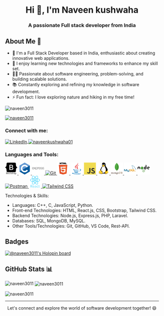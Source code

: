 <h1 align="center">Hi 👋, I'm Naveen kushwaha</h1>
<h3 align="center">A passionate Full stack developer from India</h3>

## About Me 🚀
- 💼 I'm a Full Stack Developer based in India, enthusiastic about creating innovative web applications.
- 🌱 I enjoy learning new technologies and frameworks to enhance my skill set.
- 👨‍💻 Passionate about software engineering, problem-solving, and building scalable solutions.
- 📚 Constantly exploring and refining my knowledge in software development.
- ⚡ Fun fact: I love exploring nature and hiking in my free time!

<p align="left"> <img src="https://komarev.com/ghpvc/?username=naveen3011&label=Profile%20views&color=0e75b6&style=flat" alt="naveen3011" /> </p>

<p align="left"> <a href="https://github.com/ryo-ma/github-profile-trophy"><img src="https://github-profile-trophy.vercel.app/?username=naveen3011" alt="naveen3011" /></a> </p>


<h3 align="left">Connect with me:</h3>
<p align="left">
  <a href="https://www.linkedin.com/in/naveen3011/" target="_blank">
    <img align="center" src="https://upload.wikimedia.org/wikipedia/commons/8/81/LinkedIn_icon.svg" alt="LinkedIn" height="30" width="40" />
  </a>
<a href="https://instagram.com/naveenkushwaha01" target="blank"><img align="center" src="https://raw.githubusercontent.com/rahuldkjain/github-profile-readme-generator/master/src/images/icons/Social/instagram.svg" alt="naveenkushwaha01" height="30" width="40" /></a>
</p>

<h3 align="left">Languages and Tools:</h3>
<p align="left">

  <a href="https://getbootstrap.com" target="_blank" rel="noreferrer">
    <img src="https://raw.githubusercontent.com/devicons/devicon/master/icons/bootstrap/bootstrap-plain-wordmark.svg" alt="Bootstrap" width="40" height="40"/>
  </a>
  <a href="https://www.cprogramming.com/" target="_blank" rel="noreferrer">
    <img src="https://raw.githubusercontent.com/devicons/devicon/master/icons/c/c-original.svg" alt="C" width="40" height="40"/>
  </a>
  <a href="https://expressjs.com" target="_blank" rel="noreferrer">
    <img src="https://raw.githubusercontent.com/devicons/devicon/master/icons/express/express-original-wordmark.svg" alt="Express.js" width="40" height="40"/>
  </a>
  <a href="https://git-scm.com/" target="_blank" rel="noreferrer">
    <img src="https://www.vectorlogo.zone/logos/git-scm/git-scm-icon.svg" alt="Git" width="40" height="40"/>
  </a>
  <a href="https://www.w3.org/html/" target="_blank" rel="noreferrer">
    <img src="https://raw.githubusercontent.com/devicons/devicon/master/icons/html5/html5-original-wordmark.svg" alt="HTML5" width="40" height="40"/>
  </a>
  <a href="https://www.java.com" target="_blank" rel="noreferrer">
    <img src="https://raw.githubusercontent.com/devicons/devicon/master/icons/java/java-original.svg" alt="Java" width="40" height="40"/>
  </a>
  <a href="https://developer.mozilla.org/en-US/docs/Web/JavaScript" target="_blank" rel="noreferrer">
    <img src="https://raw.githubusercontent.com/devicons/devicon/master/icons/javascript/javascript-original.svg" alt="JavaScript" width="40" height="40"/>
  </a>
  <a href="https://www.linux.org/" target="_blank" rel="noreferrer">
    <img src="https://raw.githubusercontent.com/devicons/devicon/master/icons/linux/linux-original.svg" alt="Linux" width="40" height="40"/>
  </a>
  <a href="https://www.mongodb.com/" target="_blank" rel="noreferrer">
    <img src="https://raw.githubusercontent.com/devicons/devicon/master/icons/mongodb/mongodb-original-wordmark.svg" alt="MongoDB" width="40" height="40"/>
  </a>
  <a href="https://www.mysql.com/" target="_blank" rel="noreferrer">
    <img src="https://raw.githubusercontent.com/devicons/devicon/master/icons/mysql/mysql-original-wordmark.svg" alt="MySQL" width="40" height="40"/>
  </a>
  <a href="https://nodejs.org" target="_blank" rel="noreferrer">
    <img src="https://raw.githubusercontent.com/devicons/devicon/master/icons/nodejs/nodejs-original-wordmark.svg" alt="Node.js" width="40" height="40"/>
  </a>
  <a href="https://postman.com" target="_blank" rel="noreferrer">
    <img src="https://www.vectorlogo.zone/logos/getpostman/getpostman-icon.svg" alt="Postman" width="40" height="40"/>
  </a>
  <a href="https://reactjs.org/" target="_blank" rel="noreferrer">
    <img src="https://raw.githubusercontent.com/devicons/devicon/master/icons/react/react-original-wordmark.svg" alt="React.js" width="40" height="40"/>
  </a>
  <a href="https://tailwindcss.com/" target="_blank" rel="noreferrer">
    <img src="https://www.vectorlogo.zone/logos/tailwindcss/tailwindcss-icon.svg" alt="Tailwind CSS" width="40" height="40"/>
  </a>
</p>

Technologies & Skills:
- Languages: C++, C, JavaScript, Python.
- Front-end Technologies: HTML, React.js, CSS, Bootstrap, Tailwind CSS.
- Backend Technologies: Node.js, Express.js, PHP, Laravel.
- Databases: SQL, MongoDB, MySQL.
- Other Tools/Technologies: Git, GitHub, VS Code, Rest-API.



## Badges
[![@naveen3011's Holopin board](https://holopin.io/api/user/board?user=naveen3011)](https://holopin.io/@naveen3011)

## GitHub Stats 📊
<p><img align="left" src="https://github-readme-stats.vercel.app/api/top-langs?username=naveen3011&show_icons=true&locale=en&layout=compact" alt="naveen3011" /></p>

<p>&nbsp;<img align="center" src="https://github-readme-stats.vercel.app/api?username=naveen3011&show_icons=true&locale=en" alt="naveen3011" /></p>

<p><img align="center" src="https://github-readme-streak-stats.herokuapp.com/?user=naveen3011&" alt="naveen3011" /></p>



---

<p align="center">
  Let's connect and explore the world of software development together! 😄
</p>

<!---
naveen3011/naveen3011 is a ✨ special ✨ repository because its `README.md` (this file) appears on your GitHub profile.
You can click the Preview link to take a look at your changes.
--->
